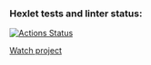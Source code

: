 ### Hexlet tests and linter status:
[![Actions Status](https://github.com/panechek/layout-designer-project-lvl2/workflows/hexlet-check/badge.svg)](https://github.com/panechek/layout-designer-project-lvl2/actions)

[Watch project]([heartbreaking-design.surge.sh](https://layout-designer-project-lvl2-7qao029s7-panechek.vercel.app/))
